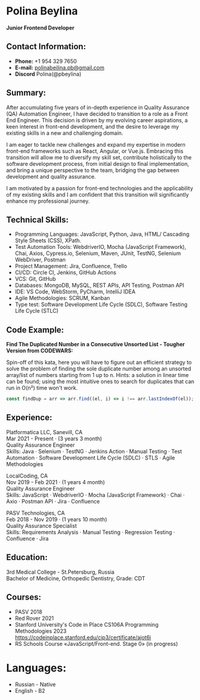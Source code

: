 # Polina Beylina
**Junior Frontend Developer**


## Contact Information:
- **Phone:** +1 954 329 7650
- **E-mail:** polinabeilina.pb@gmail.com
- **Discord** Polina(@pbeylina)


## Summary:
After accumulating five years of in-depth experience in Quality Assurance (QA) Automation Engineer, I have decided to transition to a role as a Front End Engineer. This decision is driven by my evolving career aspirations, a keen interest in front-end development, and the desire to leverage my existing skills in a new and challenging domain.

I am eager to tackle new challenges and expand my expertise in modern front-end frameworks such as React, Angular, or Vue.js. Embracing this transition will allow me to diversify my skill set, contribute holistically to the software development process, from initial design to final implementation, and bring a unique perspective to the team, bridging the gap between development and quality assurance.

I am motivated by a passion for front-end technologies and the applicability of my existing skills and I am confident that this transition will significantly enhance my professional journey.


## Technical Skills:
- Programming Languages: JavaScript, Python, Java, HTML/ Cascading Style Sheets (CSS), XPath.
- Test Automation Tools: WebdriverIO, Mocha (JavaScript Framework), Chai, Axios, Cypress.io, Selenium, Maven, JUnit, TestNG, Selenium WebDriver, Postman
- Project Management: Jira, Confluence, Trello
- CI/CD: Circle CI, Jenkins, GitHub Actions
- VCS: Git, GitHub
- Databases: MongoDB, MySQL, REST APIs, API Testing, Postman API
- IDE: VS Code, WebStorm, PyCharm, IntelliJ IDEA
- Agile Methodologies: SCRUM, Kanban
- Type test: Software Development Life Cycle (SDLC), Software Testing Life Cycle (STLC)


## Code Example:
**Find The Duplicated Number in a Consecutive Unsorted List - Tougher Version from CODEWARS:**

Spin-off of this kata, here you will have to figure out an efficient strategy to solve the problem of finding the sole duplicate number among an unsorted array/list of numbers starting from 1 up to n. Hints: a solution in linear time can be found; using the most intuitive ones to search for duplicates that can run in O(n²) time won't work.
```javascript
const findDup = arr => arr.find((el, i) => i !== arr.lastIndexOf(el));
```

## Experience:
Platformatica LLC, Sanevill, CA\
Mar 2021 - Present · (3 years 3 month)\
Quality Assurance Engineer\
Skills: Java · Selenium · TestNG · Jenkins Action · Manual Testing · Test Automation · Software Development Life Cycle (SDLC) · STLS · Agile Methodologies

LocalCoding, CA\
Nov 2019 - Feb 2021 · (1 years 4 month)\
Quality Assurance Engineer\
Skills: JavaScript · WebdriverIO · Mocha (JavaScript Framework) · Chai · Axio · Postman API · Jira · Confluence

PASV Technologies, CA\
Feb 2018 - Nov 2019 · (1 years 10 month)\
Quality Assurance Specialist\
Skills: Requirements Analysis · Manual Testing · Regression Testing · Confluence · Jira


## Education:
3rd Medical College - St.Petersburg, Russia\
Bachelor of Medicine, Orthopedic Dentistry, Grade: CDT


## Courses:
- PASV 2018
- Red Rover 2021
- Stanford University's Code in Place CS106A Programming Methodologies 2023 https://codeinplace.stanford.edu/cip3/certificate/ajot6i
- RS Schools Course «JavaScript/Front-end. Stage 0» (in progress)


# Languages:
- Russian - Native
- English - B2
